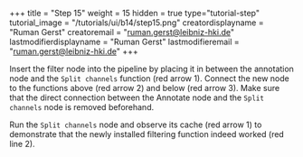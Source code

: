 +++
title = "Step 15"
weight = 15
hidden = true
type="tutorial-step"
tutorial_image = "/tutorials/ui/b14/step15.png"
creatordisplayname = "Ruman Gerst"
creatoremail = "ruman.gerst@leibniz-hki.de"
lastmodifierdisplayname = "Ruman Gerst"
lastmodifieremail = "ruman.gerst@leibniz-hki.de"
+++

Insert the filter node into the pipeline by placing it in between the annotation node and the `Split channels` function (red arrow 1). Connect the new node to the functions above (red arrow 2) and below (red arrow 3). Make sure that the direct connection between the Annotate node and the `Split channels` node is removed beforehand. 

Run the `Split channels` node and observe its cache (red arrow 1) to demonstrate that the newly installed filtering function indeed worked (red line 2).